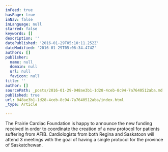 ```yaml
---
inFeed: true
hasPage: true
inNav: false
inLanguage: null
starred: false
keywords: []
description: ''
datePublished: '2016-01-29T05:10:11.252Z'
dateModified: '2016-01-29T05:06:34.474Z'
authors: []
publisher:
  name: null
  domain: null
  url: null
  favicon: null
title: ''
author: []
sourcePath: _posts/2016-01-29-048ae3b1-1d28-4ceb-8c94-7a7640512aba.md
published: true
url: 048ae3b1-1d28-4ceb-8c94-7a7640512aba/index.html
_type: Article

---
```

The Prairie Cardiac Foundation is happy to announce the new funding received in order to coordinate  the creation of a new protocol for patients suffering from AFIB.   Cardiologists from both Regina and Saskatoon will attend 3 meetings with the goal of having a single protocol for the province of Saskatchewan.